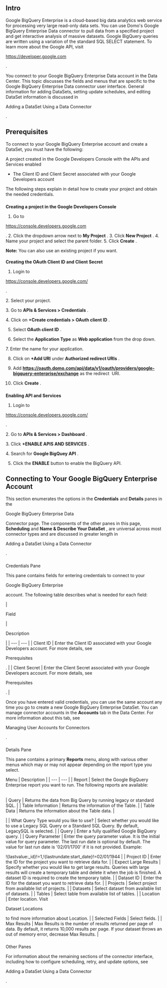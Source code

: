 

Intro
-------

Google BigQuery Enterprise is a cloud-based big data analytics web service for processing very large read-only data sets. You can use Domo's Google BigQuery Enterprise Data connector to pull data from a specified project and get interactive analysis of massive datasets. Google BigQuery queries are written using a variation of the standard SQL SELECT statement. To learn more about the Google API, visit


 https://developer.google.com


 .


 You connect to your Google BigQuery Enterprise Data account in the Data Center. This topic discusses the fields and menus that are specific to the Google BigQuery Enterprise Data connector user interface. General information for adding DataSets, setting update schedules, and editing DataSet information is discussed in

Adding a DataSet Using a Data Connector

.


 Prerequisites
---------------

To connect to your Google BigQuery Enterprise account and create a DataSet, you must have the following:

 A project created in the Google Developers Console with the APIs and Services enabled
* The Client ID and Client Secret associated with your Google Developers account

The following steps explain in detail how to create your project and obtain the needed credentials.

###
**Creating a project in the Google Developers Console**


1. Go to

https://console.developers.google.com

.
2. Click the dropdown arrow next to
 **My Project**
 .
3. Click
 **New Project**
 .
4. Name your project and select the parent folder.
5. Click
 **Create**
 .


**Note:**
 You can also use an existing project if you want.


####
**Creating the OAuth Client ID and Client Secret**

1. Login to

https://console.developers.google.com/

.


 2. Select your project.


 3. Go to
 **APIs & Services > Credentials**
 .

4. Click on
 **+Create credentials > OAuth client ID**
 .

5. Select
 **OAuth client ID**
 .


 6. Select the
 **Application Type**
 as
 **Web application**
 from the drop down.

7. Enter the name for your application.


 8. Click on
 ****+Add URI****
 under
 ****Authorized redirect URIs****
 .


 9. Add
 **https://oauth.domo.com/api/data/v1/oauth/providers/google-bigquery-enterprise/exchange**
 as the redirect  URI.

10. Click
 ****Create****
 .

###
****Enabling API and Services****

1. Login to

https://console.developers.google.com/

.


 2. Go to
 ****APIs & Services > Dashboard****
 .


 3. Click
 ****+ENABLE APIS AND SERVICES****
 .

4. Search for
 **Google BigQuey API**
 .

5. Click the
 **ENABLE**
 button to enable the BigQuery API.

Connecting to Your Google BigQuery Enterprise Account
-------------------------------------------------------


 This section enumerates the options in the
 **Credentials**
 and
 **Details**
 panes in the

Google BigQuery Enterprise Data

Connector page. The components of the other panes in this page,
 **Scheduling**
 and
 **Name & Describe Your DataSet**
 , are universal across most connector types and are discussed in greater length in

Adding a DataSet Using a Data Connector

.


###

Credentials Pane


 This pane contains fields for entering credentials to connect to your

Google BigQuery Enterprise

account. The following table describes what is needed for each field:


|

Field

|

Description

|
| --- | --- |
|
 Client ID
  |
 Enter the Client ID associated with your Google Developers account. For more details, see

Prerequisites

.
  |
|
 Client Secret
  |
 Enter the Client Secret associated with your Google Developers account. For more details, see

Prerequisites

.
  |


 Once you have entered valid credentials, you can use the same account any time you go to create a new Google BigQuery Enterprise DataSet. You can manage connector accounts in the
 **Accounts**
 tab in the Data Center. For more information about this tab, see

Managing User Accounts for Connectors

.


###
 Details Pane

This pane contains a primary
 **Reports**
 menu, along with various other menus which may or may not appear depending on the report type you select.


 Menu
  |
 Description
  |
| --- | --- |
|
 Report
  |
 Select the Google BigQuery Enterprise report you want to run. The following reports are available:


|  |  |
| --- | --- |
|
 Query
  |
 Returns the data from Big Query by running legacy or standard SQL.
  |
|
 Table Information
  |
 Returns the information of the Table.
  |
|
 Table Data
  |
 Returns the information about the Table data.
  |

|
|
 What Query Type would you like to use?
  |
 Select whether you would like to use a Legacy SQL Query or a Standard SQL Query. By default, LegacySQL is selected.
  |
|
 Query
  |
 Enter a fully qualified Google BigQuery query.
  |
|
 Query Parameter
  |
 Enter the query parameter value. It is the initial value for query parameter. The last run date is optional by default. The value for last run date is '02/01/1700' if it is not provided. Example:

!{lastvalue:\_id}!=1,!{lastrundate:start\_date}!=02/01/1944
  |
|
 Project ID
  |
 Enter the ID for the project you want to retrieve data for.
  |
|
 Expect Large Results
  |
 Specify whether you would like to get large results. Queries with large results will create a temporary table and delete it when the job is finished. A dataset ID is required to create the temporary table.
  |
|
 Dataset ID
  |
 Enter the ID for the dataset you want to retrieve data for.
  |
|
 Projects
  |
 Select project from available list of projects.
  |
|
 Datasets
  |
 Select dataset from available list of datasets.
  |
|
 Tables
  |
 Select table from available list of tables.
  |
|
 Location
  |
 Enter location. Visit

Dataset Locations

to find more information about Location.
  |
|
 Selected Fields
  |
 Select fields.
  |
|
 Max Results
  |
 Max Results is the number of results returned per page of data. By default, it returns 10,000 results per page. If your dataset throws an out of memory error, decrease Max Results.
  |


###
 Other Panes

For information about the remaining sections of the connector interface, including how to configure scheduling, retry, and update options, see

Adding a DataSet Using a Data Connector

.

